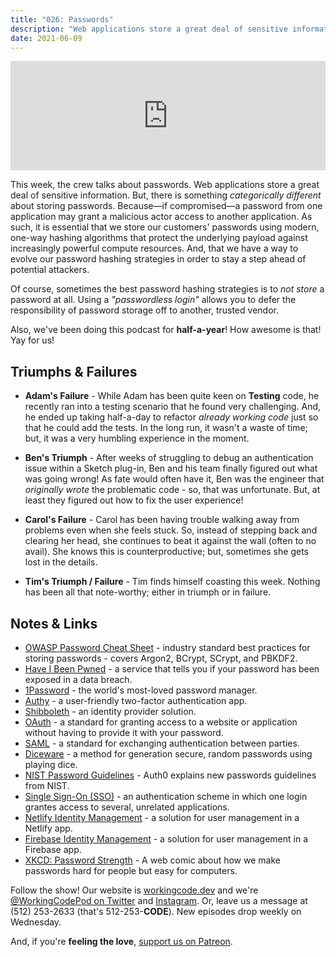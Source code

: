 ```yaml
---
title: "026: Passwords"
description: "Web applications store a great deal of sensitive information. But, there is something categorically different about storing passwords."
date: 2021-06-09
---
```


<iframe allow="autoplay *; encrypted-media *; fullscreen *" frameborder="0" height="175" style="width:100%;max-width:900px;overflow:hidden;background:transparent;" sandbox="allow-forms allow-popups allow-same-origin allow-scripts allow-storage-access-by-user-activation allow-top-navigation-by-user-activation" src="https://embed.podcasts.apple.com/us/podcast/026-passwords/id1544142288?i=1000524765068"></iframe>

This week, the crew talks about passwords. Web applications store a great deal of sensitive information. But, there is something _categorically different_ about storing passwords. Because—if compromised—a password from one application may grant a malicious actor access to another application. As such, it is essential that we store our customers' passwords using modern, one-way hashing algorithms that protect the underlying payload against increasingly powerful compute resources. And, that we have a way to evolve our password hashing strategies in order to stay a step ahead of potential attackers.

Of course, sometimes the best password hashing strategies is to _not store_ a password at all. Using a _"passwordless login"_ allows you to defer the responsibility of password storage off to another, trusted vendor.

Also, we've been doing this podcast for **half-a-year**! How awesome is that! Yay for us!

## Triumphs &amp; Failures

- **Adam's Failure** - While Adam has been quite keen on **Testing** code, he recently ran into a testing scenario that he found very challenging. And, he ended up taking half-a-day to refactor _already working code_ just so that he could add the tests. In the long run, it wasn't a waste of time; but, it was a very humbling experience in the moment.

- **Ben's Triumph** - After weeks of struggling to debug an authentication issue within a Sketch plug-in, Ben and his team finally figured out what was going wrong! As fate would often have it, Ben was the engineer that _originally wrote_ the problematic code - so, that was unfortunate. But, at least they figured out how to fix the user experience!

- **Carol's Failure** - Carol has been having trouble walking away from problems even when she feels stuck. So, instead of stepping back and clearing her head, she continues to beat it against the wall (often to no avail). She knows this is counterproductive; but, sometimes she gets lost in the details.

- **Tim's Triumph / Failure** - Tim finds himself coasting this week. Nothing has been all that note-worthy; either in triumph or in failure.

## Notes &amp; Links

- [OWASP Password Cheat Sheet](https://cheatsheetseries.owasp.org/cheatsheets/Password_Storage_Cheat_Sheet.html) - industry standard best practices for storing passwords - covers Argon2, BCrypt, SCrypt, and PBKDF2.
- [Have I Been Pwned](https://haveibeenpwned.com/) - a service that tells you if your password has been exposed in a data breach.
- [1Password](https://1password.com/) - the world's most-loved password manager.
- [Authy](https://authy.com/) - a user-friendly two-factor authentication app.
- [Shibboleth](https://www.shibboleth.net/) - an identity provider solution.
- [OAuth](https://en.wikipedia.org/wiki/OAuth) - a standard for granting access to a website or application without having to provide it with your password.
- [SAML](https://en.wikipedia.org/wiki/Security_Assertion_Markup_Language) - a standard for exchanging authentication between parties.
- [Diceware](https://en.wikipedia.org/wiki/Diceware) - a method for generation secure, random passwords using playing dice.
- [NIST Password Guidelines](https://auth0.com/blog/dont-pass-on-the-new-nist-password-guidelines/) - Auth0 explains new passwords guidelines from NIST.
- [Single Sign-On (SSO)](https://en.wikipedia.org/wiki/Single_sign-on) - an authentication scheme in which one login grantes access to several, unrelated applications.
- [Netlify Identity Management](https://docs.netlify.com/visitor-access/identity/) - a solution for user management in a Netlify app.
- [Firebase Identity Management](https://firebase.google.com/docs/auth) - a solution for user management in a Firebase app.
- [XKCD: Password Strength](https://xkcd.com/936/) - A web comic about how we make passwords hard for people but easy for computers.

Follow the show! Our website is [workingcode.dev][working-code] and we're [@WorkingCodePod on Twitter][working-code-twitter] and [Instagram][working-code-instagram]. Or, leave us a message at (512) 253-2633‬ (that's 512-253-**CODE**). New episodes drop weekly on Wednesday.

And, if you're **feeling the love**, [support us on Patreon][working-code-patreon].

[working-code]: https://workingcode.dev/
[working-code-instagram]: https://www.instagram.com/workingcodepod/
[working-code-patreon]: https://www.patreon.com/workingcodepod
[working-code-twitter]: https://twitter.com/WorkingCodePod
